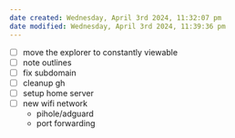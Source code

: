 ```yaml
---
date created: Wednesday, April 3rd 2024, 11:32:07 pm
date modified: Wednesday, April 3rd 2024, 11:39:36 pm
---
```

- [ ] move the explorer to constantly viewable
- [ ] note outlines
- [ ] fix subdomain
- [ ] cleanup gh
- [ ] setup home server
- [ ] new wifi network
	- pihole/adguard
	- port forwarding